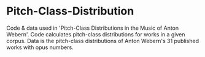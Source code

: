 # Pitch-Class-Distribution
Code & data used in 'Pitch-Class Distributions in the Music of Anton Webern'.
Code calculates pitch-class distributions for works in a given corpus. Data is the pitch-class distributions of Anton Webern's 31 published works with opus numbers.
